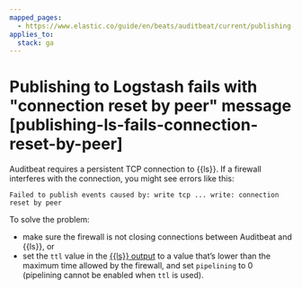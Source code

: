```yaml
---
mapped_pages:
  - https://www.elastic.co/guide/en/beats/auditbeat/current/publishing-ls-fails-connection-reset-by-peer.html
applies_to:
  stack: ga
---
```


# Publishing to Logstash fails with "connection reset by peer" message [publishing-ls-fails-connection-reset-by-peer]

Auditbeat requires a persistent TCP connection to {{ls}}. If a firewall interferes with the connection, you might see errors like this:

```shell
Failed to publish events caused by: write tcp ... write: connection reset by peer
```

To solve the problem:

* make sure the firewall is not closing connections between Auditbeat and {{ls}}, or
* set the `ttl` value in the [{{ls}} output](/reference/auditbeat/logstash-output.md) to a value that’s lower than the maximum time allowed by the firewall, and set `pipelining` to 0 (pipelining cannot be enabled when `ttl` is used).

